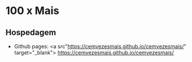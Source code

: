 # 100 x Mais

## Hospedagem

- Github pages: <a src"https://cemvezesmais.github.io/cemvezesmais/" target="_blank"> https://cemvezesmais.github.io/cemvezesmais/ </a>
